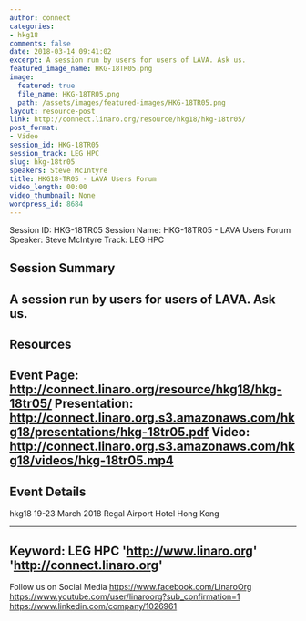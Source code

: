 ```yaml
---
author: connect
categories:
- hkg18
comments: false
date: 2018-03-14 09:41:02
excerpt: A session run by users for users of LAVA. Ask us.
featured_image_name: HKG-18TR05.png
image:
  featured: true
  file_name: HKG-18TR05.png
  path: /assets/images/featured-images/HKG-18TR05.png
layout: resource-post
link: http://connect.linaro.org/resource/hkg18/hkg-18tr05/
post_format:
- Video
session_id: HKG-18TR05
session_track: LEG HPC
slug: hkg-18tr05
speakers: Steve McIntyre
title: HKG18-TR05 - LAVA Users Forum
video_length: 00:00
video_thumbnail: None
wordpress_id: 8684
---
```


Session ID: HKG-18TR05
Session Name: HKG-18TR05 - LAVA Users Forum
Speaker: Steve McIntyre
Track: LEG HPC


## Session Summary
A session run by users for users of LAVA. Ask us.
---------------------------------------------------
## Resources
Event Page: http://connect.linaro.org/resource/hkg18/hkg-18tr05/
Presentation: http://connect.linaro.org.s3.amazonaws.com/hkg18/presentations/hkg-18tr05.pdf
Video: http://connect.linaro.org.s3.amazonaws.com/hkg18/videos/hkg-18tr05.mp4
---------------------------------------------------
## Event Details
hkg18
19-23 March 2018 
Regal Airport Hotel Hong Kong

---------------------------------------------------
Keyword: LEG HPC
'http://www.linaro.org'
'http://connect.linaro.org'
---------------------------------------------------
Follow us on Social Media
https://www.facebook.com/LinaroOrg
https://www.youtube.com/user/linaroorg?sub_confirmation=1
https://www.linkedin.com/company/1026961